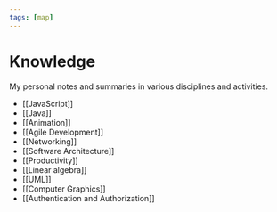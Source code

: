 ```yaml
---
tags: [map]
---
```


# Knowledge

My personal notes and summaries in various disciplines and activities.

- [[JavaScript]]
- [[Java]]
- [[Animation]]
- [[Agile Development]]
- [[Networking]]
- [[Software Architecture]]
- [[Productivity]]
- [[Linear algebra]]
- [[UML]]
- [[Computer Graphics]]
- [[Authentication and Authorization]]

<!--
- [[DevOps]]
- Computer Science
	- [[Software]]
	- [[Hardware]]
- [[Mathematics]], more specifically:
  - [[Linear algebra]]
- [[UI Design]]

- [[Music]]
- Computer Science
- Machine learning
- Нейронные сети
- Geometry
- Statistics
- [[Computer graphics]]
- Computer Vision [[Digital Signal Processing]] Containerization
- [[Digital signal processing]]
- [[Management]]
-->
